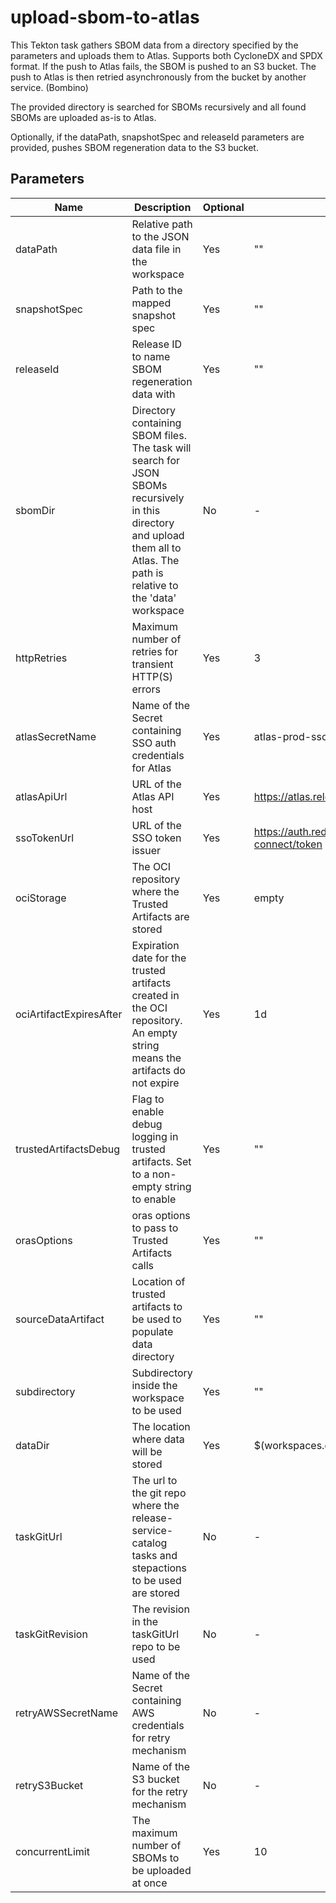# upload-sbom-to-atlas

This Tekton task gathers SBOM data from a directory specified by the parameters
and uploads them to Atlas. Supports both CycloneDX and SPDX format. If the push
to Atlas fails, the SBOM is pushed to an S3 bucket. The push to Atlas is then
retried asynchronously from the bucket by another service. (Bombino)

The provided directory is searched for SBOMs recursively and all found SBOMs
are uploaded as-is to Atlas.

Optionally, if the dataPath, snapshotSpec and releaseId parameters are
provided, pushes SBOM regeneration data to the S3 bucket.

## Parameters

| Name                    | Description                                                                                                                                                                   | Optional | Default value                                                                 |
|-------------------------|-------------------------------------------------------------------------------------------------------------------------------------------------------------------------------|----------|-------------------------------------------------------------------------------|
| dataPath                | Relative path to the JSON data file in the workspace                                                                                                                          | Yes      | ""                                                                            |
| snapshotSpec            | Path to the mapped snapshot spec                                                                                                                                              | Yes      | ""                                                                            |
| releaseId               | Release ID to name SBOM regeneration data with                                                                                                                                | Yes      | ""                                                                            |
| sbomDir                 | Directory containing SBOM files. The task will search for JSON SBOMs recursively in this directory and upload them all to Atlas. The path is relative to the 'data' workspace | No       | -                                                                             |
| httpRetries             | Maximum number of retries for transient HTTP(S) errors                                                                                                                        | Yes      | 3                                                                             |
| atlasSecretName         | Name of the Secret containing SSO auth credentials for Atlas                                                                                                                  | Yes      | atlas-prod-sso-secret                                                         |
| atlasApiUrl             | URL of the Atlas API host                                                                                                                                                     | Yes      | https://atlas.release.devshift.net                                            |
| ssoTokenUrl             | URL of the SSO token issuer                                                                                                                                                   | Yes      | https://auth.redhat.com/auth/realms/EmployeeIDP/protocol/openid-connect/token |
| ociStorage              | The OCI repository where the Trusted Artifacts are stored                                                                                                                     | Yes      | empty                                                                         |
| ociArtifactExpiresAfter | Expiration date for the trusted artifacts created in the OCI repository. An empty string means the artifacts do not expire                                                    | Yes      | 1d                                                                            |
| trustedArtifactsDebug   | Flag to enable debug logging in trusted artifacts. Set to a non-empty string to enable                                                                                        | Yes      | ""                                                                            |
| orasOptions             | oras options to pass to Trusted Artifacts calls                                                                                                                               | Yes      | ""                                                                            |
| sourceDataArtifact      | Location of trusted artifacts to be used to populate data directory                                                                                                           | Yes      | ""                                                                            |
| subdirectory            | Subdirectory inside the workspace to be used                                                                                                                                  | Yes      | ""                                                                            |
| dataDir                 | The location where data will be stored                                                                                                                                        | Yes      | $(workspaces.data.path)                                                       |
| taskGitUrl              | The url to the git repo where the release-service-catalog tasks and stepactions to be used are stored                                                                         | No       | -                                                                             |
| taskGitRevision         | The revision in the taskGitUrl repo to be used                                                                                                                                | No       | -                                                                             |
| retryAWSSecretName      | Name of the Secret containing AWS credentials for retry mechanism                                                                                                             | No       | -                                                                             |
| retryS3Bucket           | Name of the S3 bucket for the retry mechanism                                                                                                                                 | No       | -                                                                             |
| concurrentLimit         | The maximum number of SBOMs to be uploaded at once                                                                                                                            | Yes      | 10                                                                            |
